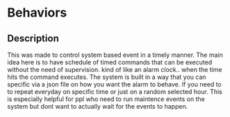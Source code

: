 # Behaviors



## Description

This was made to control system based event in a timely manner. The main idea here is to have schedule of timed commands that can be executed without the need of supervision. kind of like an alarm clock.. when the time hits the command executes. The system is built in a way that you can specific via a json file on how you want the alarm to behave. If you need to to repeat everyday on specific time or just on a random selected hour. This is especially helpful for ppl who need to run maintence events on the system but dont want to actually wait for the events to happen. 